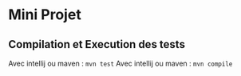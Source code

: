 # Mini Projet

## Compilation et Execution des tests
Avec intellij ou maven : `mvn test`
Avec intellij ou maven : `mvn compile`



